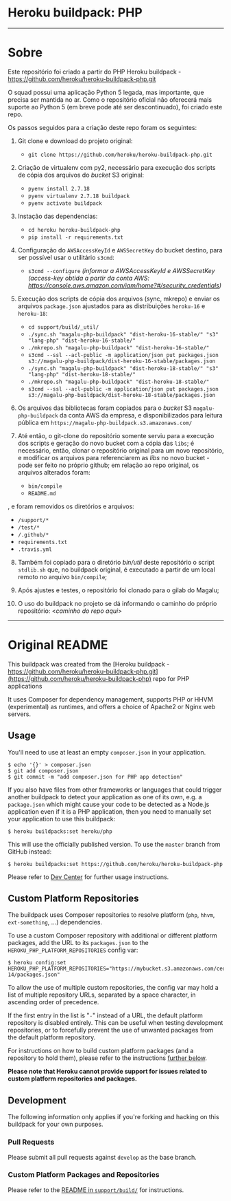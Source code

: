 # Heroku buildpack: PHP

---
# Sobre

Este repositório foi criado a partir do PHP Heroku buildpack - https://github.com/heroku/heroku-buildpack-php.git

O squad possui uma aplicação Python 5 legada, mas importante, que precisa ser mantida no ar. Como o repositório oficial não oferecerá mais suporte ao Python 5 (em breve pode até ser descontinuado), foi criado este repo.

Os passos seguidos para a criação deste repo foram os seguintes:


1. Git clone e download do projeto original:
   - `git clone https://github.com/heroku/heroku-buildpack-php.git`


2. Criação de virtualenv com py2, necessário para execução dos scripts de cópia dos arquivos do *bucket* S3 original: 
   - `pyenv install 2.7.18`
   - `pyenv virtualenv 2.7.18 buildpack`
   - `pyenv activate buildpack`


3. Instação das dependencias:
   - `cd heroku heroku-buildpack-php`
   - `pip install -r requirements.txt`


4. Configuração do `AWSAccessKeyId` e `AWSSecretKey` do bucket destino, para ser possível usar o utilitário `s3cmd`:
   - `s3cmd --configure` *(informar a AWSAccessKeyId e AWSSecretKey (access-key obtida a partir da conta AWS: https://console.aws.amazon.com/iam/home?#/security_credentials)*


5. Execução dos scripts de cópia dos arquivos (sync, mkrepo) e enviar os arquivos `package.json` ajustados para as distribuições `heroku-16` e `heroku-18`:
   - `cd support/build/_util/`
   - `./sync.sh "magalu-php-buildpack" "dist-heroku-16-stable/" "s3" "lang-php" "dist-heroku-16-stable/"`
   - `./mkrepo.sh "magalu-php-buildpack" "dist-heroku-16-stable/"`
   - `s3cmd --ssl --acl-public -m application/json put packages.json s3://magalu-php-buildpack/dist-heroku-16-stable/packages.json`
   - `./sync.sh "magalu-php-buildpack" "dist-heroku-18-stable/" "s3" "lang-php" "dist-heroku-18-stable/"`
   - `./mkrepo.sh "magalu-php-buildpack" "dist-heroku-18-stable/"`
   - `s3cmd --ssl --acl-public -m application/json put packages.json s3://magalu-php-buildpack/dist-heroku-18-stable/packages.json`


6) Os arquivos das bibliotecas foram copiados para o *bucket* S3 `magalu-php-buildpack` da conta AWS da empresa, e disponibilizados para leitura pública em `https://magalu-php-buildpack.s3.amazonaws.com/` 


7) Até então, o git-clone do repositório somente serviu para a execução dos scripts e geração do novo bucket com a cópia das `libs`; 
   é necessário, então, clonar o repositório original para um novo repositório, e modificar os arquivos para referenciarem as *libs* no novo bucket - pode ser feito no próprio github; 
   em relação ao repo original, os arquivos alterados foram:
   - `bin/compile`
   - `README.md`
   
, e foram removidos os diretórios e arquivos:
   - `/support/*`
   - `/test/*`
   - `/.github/*`
   - `requirements.txt`
   - `.travis.yml`


8) Também foi copiado para o diretório *bin/util* deste repositório o script `stdlib.sh` que, no buildpack original, é executado a partir de um local remoto no arquivo `bin/compile`;


9) Após ajustes e testes, o repositório foi clonado para o gilab do Magalu;


10) O uso do buildpack no projeto se dá informando o caminho do próprio repositório: <*caminho do repo aqui*>

---

# Original README

This buildpack was created from the [Heroku buildpack - https://github.com/heroku/heroku-buildpack-php.git](https://github.com/heroku/heroku-buildpack-php) repo for PHP applications

It uses Composer for dependency management, supports PHP or HHVM (experimental) as runtimes, and offers a choice of Apache2 or Nginx web servers.

## Usage

You'll need to use at least an empty `composer.json` in your application.

    $ echo '{}' > composer.json
    $ git add composer.json
    $ git commit -m "add composer.json for PHP app detection"

If you also have files from other frameworks or languages that could trigger another buildpack to detect your application as one of its own, e.g. a `package.json` which might cause your code to be detected as a Node.js application even if it is a PHP application, then you need to manually set your application to use this buildpack:

    $ heroku buildpacks:set heroku/php

This will use the officially published version. To use the `master` branch from GitHub instead:

    $ heroku buildpacks:set https://github.com/heroku/heroku-buildpack-php

Please refer to [Dev Center](https://devcenter.heroku.com/categories/php) for further usage instructions.

## Custom Platform Repositories

The buildpack uses Composer repositories to resolve platform (`php`, `hhvm`, `ext-something`, ...) dependencies.

To use a custom Composer repository with additional or different platform packages, add the URL to its `packages.json` to the `HEROKU_PHP_PLATFORM_REPOSITORIES` config var:

    $ heroku config:set HEROKU_PHP_PLATFORM_REPOSITORIES="https://mybucket.s3.amazonaws.com/cedar-14/packages.json"

To allow the use of multiple custom repositories, the config var may hold a list of multiple repository URLs, separated by a space character, in ascending order of precedence.

If the first entry in the list is "`-`" instead of a URL, the default platform repository is disabled entirely. This can be useful when testing development repositories, or to forcefully prevent the use of unwanted packages from the default platform repository.

For instructions on how to build custom platform packages (and a repository to hold them), please refer to the instructions [further below](#custom-platform-packages-and-repositories).

**Please note that Heroku cannot provide support for issues related to custom platform repositories and packages.**

## Development

The following information only applies if you're forking and hacking on this buildpack for your own purposes.

### Pull Requests

Please submit all pull requests against `develop` as the base branch.

### Custom Platform Packages and Repositories

Please refer to the [README in `support/build/`](support/build/README.md) for instructions.

